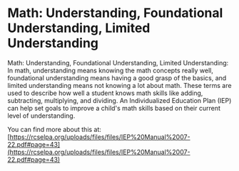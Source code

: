 # Math: Understanding, Foundational Understanding, Limited Understanding
Math: Understanding, Foundational Understanding, Limited Understanding: In math, understanding means knowing the math concepts really well, foundational understanding means having a good grasp of the basics, and limited understanding means not knowing a lot about math. These terms are used to describe how well a student knows math skills like adding, subtracting, multiplying, and dividing. An Individualized Education Plan (IEP) can help set goals to improve a child's math skills based on their current level of understanding.

You can find more about this at: [https://rcselpa.org/uploads/files/files/IEP%20Manual%2007-22.pdf#page=43](https://rcselpa.org/uploads/files/files/IEP%20Manual%2007-22.pdf#page=43)
